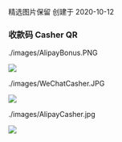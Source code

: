 精选图片保留
创建于 2020-10-12

### 收款码 Casher QR

./images/AlipayBonus.PNG

![](https://lc-gluttony.s3.amazonaws.com/BLbjjtKH7t1G/FCTOi0p11hiCtmPg4ROqlT3nkjPMijjP/AlipayBonus.PNG)

./images/WeChatCasher.JPG

![](https://lc-gluttony.s3.amazonaws.com/BLbjjtKH7t1G/tb5Uici4vS2jNMiYkMJ97jNcDmwFi3nn/WeChatCasher.JPG)

./images/AlipayCasher.jpg

![](https://lc-gluttony.s3.amazonaws.com/BLbjjtKH7t1G/wOpvYhbbbQ8VSIMG3EtWsS4zFT7st6sD/AlipayCasher.jpg)

